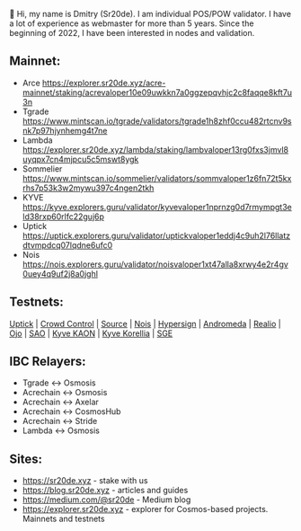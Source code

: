 👋 Hi, my name is Dmitry (Sr20de). I am individual POS/POW validator. I have a lot of experience as webmaster for more than 5 years.
Since the beginning of 2022, I have been interested in nodes and validation.

## Mainnet:
- Arce https://explorer.sr20de.xyz/acre-mainnet/staking/acrevaloper10e09uwkkn7a0ggzepqvhjc2c8faqqe8kft7u3n
- Tgrade https://www.mintscan.io/tgrade/validators/tgrade1h8zhf0ccu482rtcnv9snk7p97hjynhemg4t7ne
- Lambda https://explorer.sr20de.xyz/lambda/staking/lambvaloper13rg0fxs3jmvl8uyqpx7cn4mjpcu5c5mswt8ygk
- Sommelier https://www.mintscan.io/sommelier/validators/sommvaloper1z6fn72t5kxrhs7p53k3w2mywu397c4ngen2tkh
- KYVE https://kyve.explorers.guru/validator/kyvevaloper1nprnzg0d7rmympgt3eld38rxp60rlfc22guj6p
- Uptick https://uptick.explorers.guru/validator/uptickvaloper1eddj4c9uh2l76llatzdtvmpdcq07lqdne6ufc0
- Nois https://nois.explorers.guru/validator/noisvaloper1xt47alla8xrwy4e2r4gv0uey4q9uf2j8a0jghl

## Testnets:

[Uptick](https://explorer.sr20de.xyz/uptick-testnet/staking/uptickvaloper1eddj4c9uh2l76llatzdtvmpdcq07lqdne6ufc0) | [Crowd Control](https://explorer.sr20de.xyz/cardchain-testnet/staking/ccvaloper1c4smhzxtlzarjgrnueetdcjm3kjq3kx47l35tv) | [Source](https://explorer.sr20de.xyz/source-testnet/staking/sourcevaloper1dkuv0w6sv0at60e7m0cs0zl2ghxqsvts659rfu) | [Nois](https://explorer.sr20de.xyz/nois%20testnet/staking/noisvaloper1xt47alla8xrwy4e2r4gv0uey4q9uf2j8a0jghl) | [Hypersign](https://explorer.stavr.tech/hypersign/staking/hidvaloper1hnt3rm7n6renu2ygphy94ru8sngq0n8ndtcnmr) | [Andromeda](https://explorer.stavr.tech/andromeda/staking/andrvaloper1yml3z46fq3lm9x6w4natz8t0u0wcqp7u75ycka) | [Realio](https://explorer.stavr.tech/realio/staking/realiovaloper17luxsq3nypp29ak3wemlj9np3u2h2ux82zh2w5) | [Ojo](https://ojo.explorers.guru/validator/ojovaloper16tmrcnuv9e9gm6454rzcdfkc9pjs60djtev708) | [SAO](https://testnet.sao.network/sao-testnet1/staking/saovaloper1k5xys8pla7aacd4z43jax7wnf03zkrjjz82evk) | [Kyve KAON](https://explorer.nodestake.top/kyve-testnet/staking/kyvevaloper1kud7arkc2u6kjnjtmlcp2l4yyxat0uu4v3jn7d) | [Kyve Korellia](https://explorer.korellia.kyve.network/korellia/staking/kyvevaloper1kud7arkc2u6kjnjtmlcp2l4yyxat0uu4v3jn7d) | [SGE](https://blockexplorer.testnet.sgenetwork.io/sge-network/staking/sgevaloper1z72tc6tq83v20hnvnt95q5rr6k67dw7r5mfk84)


## IBC Relayers:
- Tgrade <-> Osmosis
- Acrechain <-> Osmosis
- Acrechain <-> Axelar
- Acrechain <-> CosmosHub
- Acrechain <-> Stride
- Lambda <-> Osmosis

## Sites:
- https://sr20de.xyz - stake with us
- https://blog.sr20de.xyz - articles and guides
- https://medium.com/@sr20de - Medium blog
- https://explorer.sr20de.xyz - explorer for Cosmos-based projects. Mainnets and testnets



<!---
Sr20dem/Sr20dem is a ✨ special ✨ repository because its `README.md` (this file) appears on your GitHub profile.
You can click the Preview link to take a look at your changes.
--->
